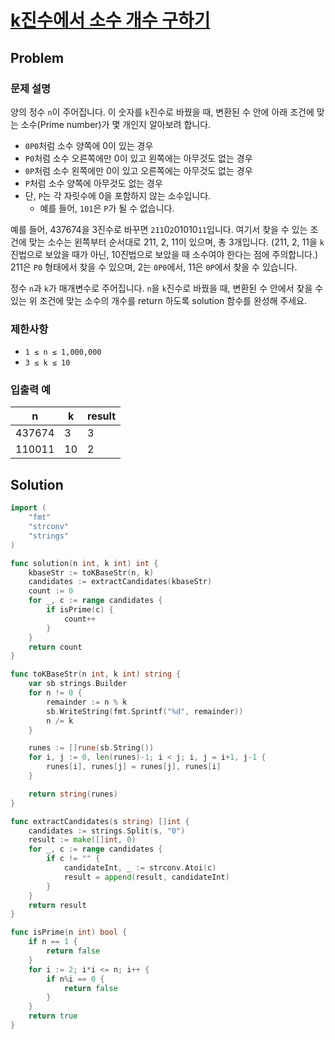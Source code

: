 # [k진수에서 소수 개수 구하기](https://school.programmers.co.kr/learn/courses/30/lessons/92335)

## Problem

### 문제 설명

양의 정수 `n`이 주어집니다. 이 숫자를 `k`진수로 바꿨을 때, 변환된 수 안에 아래 조건에 맞는 소수(Prime number)가 몇 개인지 알아보려 합니다.

- `0P0`처럼 소수 양쪽에 0이 있는 경우
- `P0`처럼 소수 오른쪽에만 0이 있고 왼쪽에는 아무것도 없는 경우
- `0P`처럼 소수 왼쪽에만 0이 있고 오른쪽에는 아무것도 없는 경우
- `P`처럼 소수 양쪽에 아무것도 없는 경우
- 단, `P`는 각 자릿수에 0을 포함하지 않는 소수입니다.
    - 예를 들어, `101`은 `P`가 될 수 없습니다.

예를 들어, 437674을 3진수로 바꾸면 `211`0`2`01010`11`입니다. 여기서 찾을 수 있는 조건에 맞는 소수는 왼쪽부터 순서대로 211, 2, 11이 있으며, 총 3개입니다. (211, 2, 11을 `k`진법으로 보았을 때가 아닌, 10진법으로 보았을 때 소수여야 한다는 점에 주의합니다.) 211은 `P0` 형태에서 찾을 수 있으며, 2는 `0P0`에서, 11은 `0P`에서 찾을 수 있습니다.

정수 `n`과 `k`가 매개변수로 주어집니다. `n`을 `k`진수로 바꿨을 때, 변환된 수 안에서 찾을 수 있는 위 조건에 맞는 소수의 개수를 return 하도록 solution 함수를 완성해 주세요.

### 제한사항

- `1 ≤ n ≤ 1,000,000`
- `3 ≤ k ≤ 10`

### 입출력 예

| n | k | result |
| --- | --- | --- |
| 437674 | 3 | 3 |
| 110011 | 10 | 2 |

## Solution

```go
import (
	"fmt"
	"strconv"
	"strings"
)

func solution(n int, k int) int {
	kbaseStr := toKBaseStr(n, k)
	candidates := extractCandidates(kbaseStr)
	count := 0
	for _, c := range candidates {
		if isPrime(c) {
			count++
		}
	}
	return count
}

func toKBaseStr(n int, k int) string {
	var sb strings.Builder
	for n != 0 {
		remainder := n % k
		sb.WriteString(fmt.Sprintf("%d", remainder))
		n /= k
	}

	runes := []rune(sb.String())
	for i, j := 0, len(runes)-1; i < j; i, j = i+1, j-1 {
		runes[i], runes[j] = runes[j], runes[i]
	}

	return string(runes)
}

func extractCandidates(s string) []int {
	candidates := strings.Split(s, "0")
	result := make([]int, 0)
	for _, c := range candidates {
		if c != "" {
			candidateInt, _ := strconv.Atoi(c)
			result = append(result, candidateInt)
		}
	}
	return result
}

func isPrime(n int) bool {
	if n == 1 {
		return false
	}
	for i := 2; i*i <= n; i++ {
		if n%i == 0 {
			return false
		}
	}
	return true
}
```